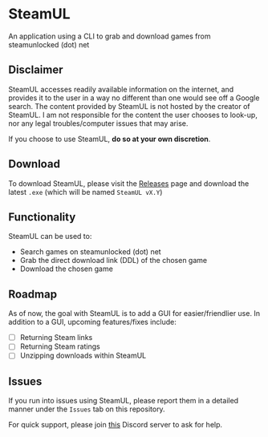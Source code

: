 # SteamUL
An application using a CLI to grab and download games from steamunlocked (dot) net

## Disclaimer
SteamUL accesses readily available information on the internet, and provides it to the user in a way no different than one would see off a Google search. The content provided by SteamUL is not hosted by the creator of SteamUL. I am not responsible for the content the user chooses to look-up, nor any legal troubles/computer issues that may arise.

If you choose to use SteamUL, **do so at your own discretion**.

## Download
To download SteamUL, please visit the [Releases](https://github.com/ashenafee/SteamUL/releases/latest) page and download the latest `.exe` (which will be named `SteamUL vX.Y`)

## Functionality
SteamUL can be used to:

- Search games on steamunlocked (dot) net
- Grab the direct download link (DDL) of the chosen game
- Download the chosen game

## Roadmap
As of now, the goal with SteamUL is to add a GUI for easier/friendlier use. In addition to a GUI, upcoming features/fixes include:

- [ ] Returning Steam links
- [ ] Returning Steam ratings
- [ ] Unzipping downloads within SteamUL

## Issues
If you run into issues using SteamUL, please report them in a detailed manner under the `Issues` tab on this repository.

For quick support, please join [this](https://discord.gg/6fvTwWM5mJ) Discord server to ask for help.
